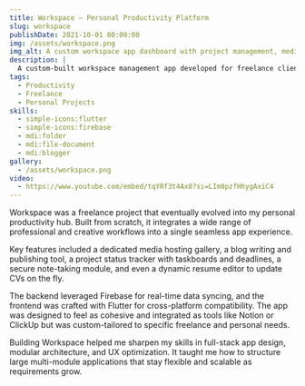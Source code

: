 ```yaml
---
title: Workspace — Personal Productivity Platform
slug: workspace
publishDate: 2021-10-01 00:00:00
img: /assets/workspace.png
img_alt: A custom workspace app dashboard with project management, media gallery, and blog editor
description: |
  A custom-built workspace management app developed for freelance clients and personal use — featuring project tracking, media galleries, blog writing, and resume editing.
tags:
  - Productivity
  - Freelance
  - Personal Projects
skills:
  - simple-icons:flutter
  - simple-icons:firebase
  - mdi:folder
  - mdi:file-document
  - mdi:blogger
gallery:
  - /assets/workspace.png
video:
  - https://www.youtube.com/embed/tqYRf3t4Ax0?si=LIm0pzfHhygAxiC4
---
```


Workspace was a freelance project that eventually evolved into my personal productivity hub. Built from scratch, it integrates a wide range of professional and creative workflows into a single seamless app experience.

Key features included a dedicated media hosting gallery, a blog writing and publishing tool, a project status tracker with taskboards and deadlines, a secure note-taking module, and even a dynamic resume editor to update CVs on the fly.

The backend leveraged Firebase for real-time data syncing, and the frontend was crafted with Flutter for cross-platform compatibility. The app was designed to feel as cohesive and integrated as tools like Notion or ClickUp but was custom-tailored to specific freelance and personal needs.

Building Workspace helped me sharpen my skills in full-stack app design, modular architecture, and UX optimization. It taught me how to structure large multi-module applications that stay flexible and scalable as requirements grow.
